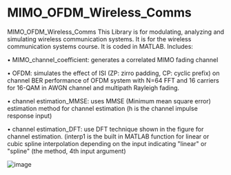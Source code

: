 # MIMO_OFDM_Wireless_Comms

MIMO_OFDM_Wireless_Comms
This Library is for modulating, analyzing and simulating wireless communication systems. It is for the wireless communication systems course. It is coded in MATLAB. Includes:

•	MIMO_channel_coefficient: generates a correlated MIMO fading channel

•	OFDM: simulates the effect of ISI (ZP: zirro padding, CP: cyclic prefix) on channel BER performance of OFDM system with N=64 FFT and 16 carriers for 16-QAM in AWGN channel and multipath Rayleigh fading.

•	channel estimation_MMSE: uses MMSE (Minimum mean square error) estimation method for channel estimation (h is the channel impulse response input)

•	channel estimation_DFT: use DFT technique shown in the figure for channel estimation. (interp1 is the built in MATLAB function for linear or cubic spline interpolation depending on the input indicating "linear" or "spline" (the method, 4th input argument)

![image](https://user-images.githubusercontent.com/46723995/122661179-85ac0280-d155-11eb-861e-dc1a9f692338.png)


